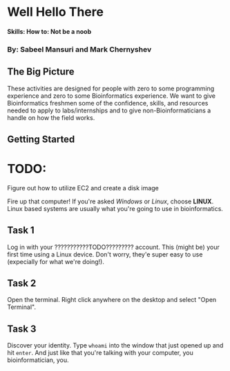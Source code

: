 # Well Hello There
#### Skills: How to: Not be a noob

### By: Sabeel Mansuri and Mark Chernyshev

## The Big Picture

These activities are designed for people with zero to some programming experience and zero to some Bioinformatics experience. We want to give Bioinformatics freshmen some of the confidence, skills, and resources needed to apply to labs/internships and to give non-Bioinformaticians a handle on how the field works. 

## Getting Started

# TODO: 
Figure out how to utilize EC2 and create a disk image


Fire up that computer! If you're asked *Windows* or *Linux*, choose **LINUX**. Linux based systems are usually what you're 
going to use in bioinformatics.

## Task 1

Log in with your ???????????TODO????????? account. This (might be) your first time using a Linux device. Don't worry, they'e
super easy to use (expecially for what we're doing!).

## Task 2

Open the terminal. Right click anywhere on the desktop and select "Open Terminal".

## Task 3

Discover your identity. Type `whoami` into the window that just opened up and hit `enter`. And just like that you're talking
with your computer, you bioinformatician, you.
